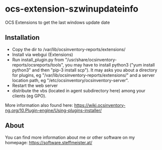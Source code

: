 # ocs-extension-szwinupdateinfo
OCS Extensions to get the last windows update date

## Installation

- Copy the dir to /var/lib/ocsinventory-reports/extensions/
- Install via webgui (Extensions)
- Run install_plugin.py from "/usr/share/ocsinventory-reports/ocsreports/tools", you may have to install python3 ("yum install python3" and then "pip-3 install scp").
It may asks you about a directory for plugins, eg "/var/lib/ocsinventory-reports/extensions/" and a server location path, eg "/etc/ocsinventory/ocsinventory-server".
- Restart the web server
- distribute the vbs (located in agent subdirectory here) among your clients (eg GPO).

More information also found here: https://wiki.ocsinventory-ng.org/10.Plugin-engine/Using-plugins-installer/

## About

You can find more information about me or other software on my homepage: https://software.steffmeister.at/